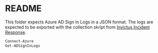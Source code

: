# README

This folder expects Azure AD Sign In Logs in a JSON format. The logs are expected to be exported with the collection skript from [Invictus Incident Response](https://github.com/invictus-ir/Microsoft-Extractor-Suite).

```PowerShell
Connect-Azure
Get-ADSignInLogs
```